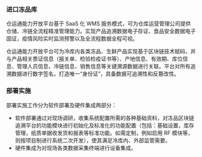 ### 进口冻品库
仓运通能力开放平台基于 SaaS 化 WMS 服务模式，可为仓库运营管理公司提供仓储、冷链全流程精准管理能力。实现产品追溯数据电子存证、食品安全数据电子固证，疫情风险实时监测预警以及全流程数据全程可视。

仓运通能力开放平台可为冷库内各类冻品、生鲜产品实现基于区块链技术赋码，并与产品相关票证信息（报关单、检验检疫证书等）、产地信息、有效期、库位信息、管理人员信息、冷链信息、销售信息等关键溯源数据进行关联。平台对所有追溯数据进行数字签名，打造唯一“身份证”，具备数据可追溯性和反篡改性。

### 部署实施
部署实施工作分为软件部署及硬件集成两部分：
- 软件部署通过对现场调研，收集系统配置所需的各种基础资料，对冻品区块链追溯平台的功能模块进行初始化及标准化的功能配置（包括：基础设置，库存管理，纸质单据收发货和报表等标准功能。如需定制，例如启用 RF 模块等，则按项目制进行系统二次开发），使其满足冷库内、外部监管需要。
- 硬件集成为对现场各类数据采集终端进行设备集成。
